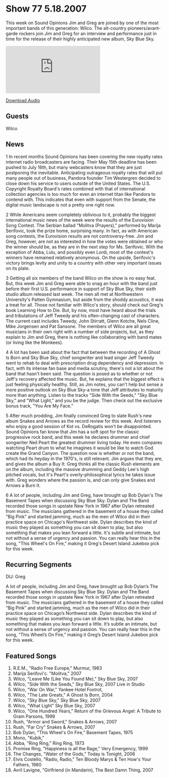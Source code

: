# Show 77 5.18.2007
This week on Sound Opinions Jim and Greg are joined by one of the most important bands of this generation: Wilco. The alt-country pioneers/avant-garde rockers join Jim and Greg for an interview and performance just in time for the release of their highly anticipated new album, Sky Blue Sky.

![main image](http://www.soundopinions.org/images/wilco/x.php)

[Download Audio](http://audio.soundopinions.org/streams/2007/05/so_20070518.m3u)

## Guests
Wilco

## News
1 In recent months Sound Opinions has been covering the new royalty rates internet radio broadcasters are facing. Their May 15th deadline has been pushed to July 16th, but many webcasters know that they are just postponing the inevitable. Anticipating outrageous royalty rates that will put many people out of business, Pandora founder Tim Westergren decided to close down his service to users outside of the United States. The U.S. Copyright Royalty Board's rates combined with that of international collection agencies is too much for even an internet titan like Pandora to contend with. This indicates that even with support from the Senate, the digital music landscape is not a pretty one right now.

2 While Americans seem completely oblivious to it, probably the biggest international music news of the week were the results of the Eurovision Song Contest. The Serbian ballad "Molitva (Prayers)," performed by Marija Serifovic, took the prize home, surprising many. In fact, as with American song contests, the Eurovision results are not controversy-free. Jim and Greg, however, are not as interested in how the votes were obtained or who the winner should be, as they are in the next step for Ms. Serifovic. With the exception of Abba, Lulu, and possibly even Lordi, most of the contest's winners have remained relatively anonymous. On the upside, Serifovic's victory brings levity and unity to a country with other very important issues on its plate.

3 Getting all six members of the band Wilco on the show is no easy feat. But, this week Jim and Greg were able to snag an hour with the band just before their first U.S. performance in support of Sky Blue Sky, their sixth studio album released last week. The men all met at Northwestern University's Patten Gymnasium, but aside from the shoddy acoustics, it was a treat for all. Those not familiar with Wilco's story, should check out Greg's book Learning How to Die. But, by now, most have heard about the trials and tribulations of Jeff Tweedy and his often-changing cast of characters. The current cast includes Tweedy, John Stirratt, Glenn Kotche, Nels Cline, Mike Jorgensen and Pat Sansone. The members of Wilco are all great musicians in their own right with a number of side projects, but, as they explain to Jim and Greg, there is nothing like collaborating with band mates (or living like the Monkees).

4 A lot has been said about the fact that between the recording of A Ghost Is Born and Sky Blue Sky, chief songwriter and lead singer Jeff Tweedy went to rehab to deal with prescription drug dependency and depression. In fact, with its intense fan base and media scrutiny, there's not a lot about the band that hasn't been said. The question is posed as to whether or not Jeff's recovery affected the music. But, he explains that the biggest effect is just feeling physically healthy. Still, as Jim notes, you can't help but sense a more positive outlook on Sky Blue Sky-a tone that Jeff attributes to maturity more than anything. Listen to the tracks "Side With the Seeds," "Sky Blue Sky," and "What Light," and you be the judge. Then check out the exclusive bonus track, "You Are My Face."

5 After much prodding, Jim finally convinced Greg to slate Rush's new album Snakes and Arrows as the record review for this week. And listeners who enjoy a good session of Kot vs. DeRogatis won't be disappointed. Sound Opinions fan know that Jim has a soft spot for the classic progressive rock band, and this week he declares drummer and chief songwriter Neil Peart the greatest drummer living today. He even compares watching Peart drum to what he imagines it would be like to watch God create the Grand Canyon. The question now is whether or not the band, which had its heyday in the 1970's, is still relevant. Jim argues that they are, and gives the album a Buy It. Greg thinks all the classic Rush elements are on the album, including the massive drumming and Geddy Lee's high pitched vocals, but it's Peart's overly-philosophical lyrics he takes issue with. Greg wonders where the passion is, and can only give Snakes and Arrows a Burn It.

6 A lot of people, including Jim and Greg, have brought up Bob Dylan's The Basement Tapes when discussing Sky Blue Sky. Dylan and The Band recorded those songs in upstate New York in 1967 after Dylan retreated from music. The musicians gathered in the basement of a house they called "Big Pink" and started jamming, much as the men of Wilco did in their practice space on Chicago's Northwest side. Dylan describes the kind of music they played as something you can sit down to play, but also something that makes you lean forward a little. It's subtle and intimate, but not without a sense of urgency and passion. You can really hear this in the song, "This Wheel's On Fire," making it Greg's Desert Island Jukebox pick for this week.

## Recurring Segments
DIJ: Greg

A lot of people, including Jim and Greg, have brought up Bob Dylan’s The Basement Tapes when discussing Sky Blue Sky. Dylan and The Band recorded those songs in upstate New York in 1967 after Dylan retreated from music. The musicians gathered in the basement of a house they called “Big Pink” and started jamming, much as the men of Wilco did in their practice space on Chicago’s Northwest side. Dylan describes the kind of music they played as something you can sit down to play, but also something that makes you lean forward a little. It’s subtle an intimate, but not without a sense of urgency and passion. You can really hear this in the song, “This Wheel’s On Fire,” making it Greg’s Desert Island Jukebox pick for this week.

## Featured Songs
1. R.E.M., "Radio Free Europe," Murmur, 1983
2. Marija Serifovi'c. "Molitva," 2007
3. Wilco, "Leave Me (Like You Found Me)," Sky Blue Sky, 2007
4. Wilco, "Side With the Seeds," Sky Blue Sky, 2007 Live in Studio
5. Wilco, "War On War," Yankee Hotel Foxtrot,
6. Wilco, "The Late Greats," A Ghost Is Born, 2004
7. Wilco, "Sky Blue Sky," Sky Blue Sky, 2007
8. Wilco, "What Light" Sky Blue Sky, 2007
9. Wilco, "One Hundred Years," Return of the Grievous Angel: A Tribute to Gram Parsons, 1999
10. Rush, "Armor and Sword," Snakes & Arrows, 2007
11. Rush, "Far Cry" Snakes & Arrows, 2007
12. Bob Dylan, "This Wheel's On Fire," Basement Tapes, 1975
13. Mono, "Kubik," 
14. Abba, "Ring Ring," Ring Ring, 1973
15. Promise Ring, "Happiness is all the Rage," Very Emergency, 1999
16. The Changes, "Water of the Gods," Today is Tonight, 2006
17. Elvis Costello, "Radio, Radio," Ten Bloody Marys & Ten How's Your Fathers, 1980
18. Avril Lavigne, "Girlfriend (in Mandarin), The Best Damn Thing, 2007
